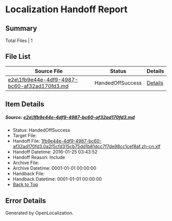 # <a name='report-top'></a> Localization Handoff Report

## Summary
 Total Files | 1

## File List
 Source File | Status | Details 
 ----------- | ------ | ------- 
 [e2e\1fb9e44e-4df9-4987-bc60-af32ad170fd3.md](https://github.com/OpenLocalizationTest/oltest/blob/7d0b9f58ee12d746d0afb0ae31b633402419692a/e2e/1fb9e44e-4df9-4987-bc60-af32ad170fd3.md) | HandedOffSuccess | [Details](#85d2df9a28eb1fb797cdf8b216673e5dca9a7bd61)

## Item Details
##### <a name='85d2df9a28eb1fb797cdf8b216673e5dca9a7bd61'></a> Source: [e2e\1fb9e44e-4df9-4987-bc60-af32ad170fd3.md](https://github.com/OpenLocalizationTest/oltest/blob/7d0b9f58ee12d746d0afb0ae31b633402419692a/e2e/1fb9e44e-4df9-4987-bc60-af32ad170fd3.md)
* Status: HandedOffSuccess
* Target File: 
* Handoff File: [1fb9e44e-4df9-4987-bc60-af32ad170fd3.0a2f5cfd315cb75dd1b81dcc7f7de98cc1cef8af.zh-cn.xlf](https://github.com/OpenLocalizationTestOrg/olhandoff/blob/8e58e03ccbaeacaf0e83ecad06981413801c4913/ol-handoff/OpenLocalizationTestOrg/oltest.zh-cn/qimu/1fb9e44e-4df9-4987-bc60-af32ad170fd3.0a2f5cfd315cb75dd1b81dcc7f7de98cc1cef8af.zh-cn.xlf)
* Handoff Datetime: 2016-01-25 03:43:52
* Handoff Reason: Include
* Archive File: 
* Archive Datetime: 0001-01-01 00:00:00
* Handback File: 
* Handback Datetime: 0001-01-01 00:00:00
* [Back to Top](#report-top)


## Error Details

Generated by OpenLocalization.
